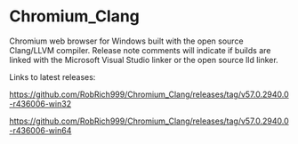 # Chromium_Clang

Chromium web browser for Windows built with the open source Clang/LLVM compiler. Release note comments will indicate if builds are linked with the Microsoft Visual Studio linker or the open source lld linker.

Links to latest releases:

https://github.com/RobRich999/Chromium_Clang/releases/tag/v57.0.2940.0-r436006-win32

https://github.com/RobRich999/Chromium_Clang/releases/tag/v57.0.2940.0-r436006-win64
